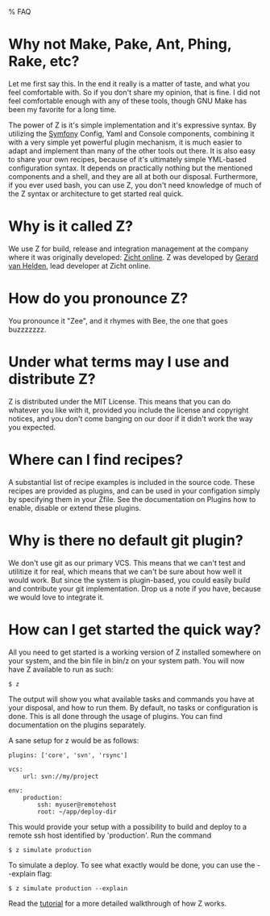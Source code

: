 % FAQ

# Why not Make, Pake, Ant, Phing, Rake, etc? #
Let me first say this. In the end it really is a matter of taste, and what you feel comfortable with. So if
you don't share my opinion, that is fine. I did not feel comfortable enough with any of these tools, though GNU Make
has been my favorite for a long time.

The power of Z is it's simple implementation and it's expressive syntax. By utilizing the [Symfony](http://symfony.com/)
Config, Yaml and Console components, combining it with a very simple yet powerful plugin mechanism, it is much
easier to adapt and implement than many of the other tools out there. It is also easy to share your own recipes,
because of it's ultimately simple YML-based configuration syntax. It depends on practically nothing but the mentioned
components and a shell, and they are all at both our disposal. Furthermore, if you ever used bash, you can use Z, you
don't need knowledge of much of the Z syntax or architecture to get started real quick.

# Why is it called Z? #
We use Z for build, release and integration management at the company where it was originally developed:
[Zicht online](http://zicht.nl). Z was developed by [Gerard van Helden](http://melp.nl), lead developer at Zicht online.

# How do you pronounce Z? #
You pronounce it "Zee", and it rhymes with Bee, the one that goes buzzzzzzz.

# Under what terms may I use and distribute Z? #
Z is distributed under the MIT License. This means that you can do whatever you like with it, provided you include
the license and copyright notices, and you don't come banging on our door if it didn't work the way you expected.

# Where can I find recipes? #
A substantial list of recipe examples is included in the source code. These recipes are provided as plugins, and can
be used in your configation simply by specifying them in your Zfile. See the documentation on Plugins how to enable,
disable or extend these plugins.

# Why is there no default git plugin? #
We don't use git as our primary VCS. This means that we can't test and utilitize it for real, which means that we
can't be sure about how well it would work. But since the system is plugin-based, you could easily build and contribute
your git implementation. Drop us a note if you have, because we would love to integrate it.

# How can I get started the quick way? #
All you need to get started is a working version of Z installed somewhere on your system, and the bin file in bin/z
on your system path. You will now have Z available to run as such:

```shell
$ z
```

The output will show you what available tasks and commands you have at your disposal, and how to run them. By default,
no tasks or configuration is done. This is all done through the usage of plugins. You can find documentation on the
plugins separately.

A sane setup for z would be as follows:

```
plugins: ['core', 'svn', 'rsync']

vcs:
    url: svn://my/project

env:
    production:
        ssh: myuser@remotehost
        root: ~/app/deploy-dir
```

This would provide your setup with a possibility to build and deploy to a remote ssh host identified by 'production'.
Run the command

```shell
$ z simulate production
```

To simulate a deploy. To see what exactly would be done, you can use the --explain flag:

```shell
$ z simulate production --explain
```

Read the [tutorial](tutorial.html) for a more detailed walkthrough of how Z works.
